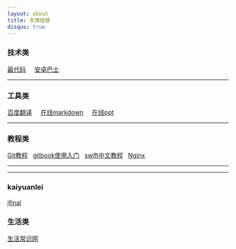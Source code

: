 ```yaml
---
layout: about
title: 友情链接
disqus: true
---
```



### 技术类

[最代码](http://www.zuidaima.com) &nbsp; &nbsp;  [安卓巴士](http://www.apkbus.com/)&nbsp; &nbsp; 

---

### 工具类

[百度翻译](http://fanyi.baidu.com) &nbsp; &nbsp; [在线markdown](http://markable.in/editor/) &nbsp; &nbsp; [在线ppt](http://slides.com/)&nbsp;&nbsp;

---

### 教程类

[Git教程](http://lvwzhen.github.io/Git-Tutorial/)&nbsp; &nbsp;[gitbook使用入门](http://gitbook-zh.wanqingwong.com)&nbsp; &nbsp;[swift中文教程](http://numbbbbb.github.io/the-swift-programming-language-in-chinese/)&nbsp; &nbsp;[Nginx](http://tengine.taobao.org/book/index.html)&nbsp; &nbsp;

---

---

### kaiyuanlei
[jfinal](http://www.jfinal.com)

### 生活类

[生活常识网](http://www.woygo.com)&nbsp; &nbsp; 



    

